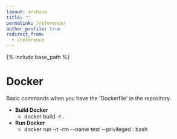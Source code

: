 ```yaml
---
layout: archive
title: ""
permalink: /reference/
author_profile: true
redirect_from:
  - /reference
---
```


{% include base_path %}

Docker
======
Basic commands when you have the 'Dockerfile' in the repository.
* <b>Build Docker</b>
    * docker build -t <container-name> .
* <b>Run Docker</b>
    * docker run -it -rm --name test --privileged <container-name>:<tag> bash